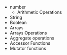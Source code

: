 - number
  - Arithmetic Operations
- String
- Boolean
- Arrays
 - Arrays Operations
 - Aggregate operations
 - Accessor Functions
 - Mutator functions
